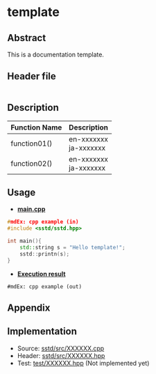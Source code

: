 # template
## Abstract
This is a documentation template.

## Header file
```cpp
```

## Description
| Function Name | Description |
| ------------- | ----------- |
| function01()  | en-xxxxxxx<br>ja-xxxxxxx |
| function02()  | en-xxxxxxx<br>ja-xxxxxxx |

## Usage
- <u>**main.cpp**</u>
```cpp
#mdEx: cpp example (in)
#include <sstd/sstd.hpp>

int main(){
    std::string s = "Hello template!";
    sstd::printn(s);
}
```
- <u>**Execution result**</u>
```
#mdEx: cpp example (out)
```

## Appendix

## Implementation
- Source: [sstd/src/XXXXXX.cpp](https://github.com/admiswalker/SubStandardLibrary-SSTD-/blob/master/sstd/src/XXXXXX.cpp)
- Header: [sstd/src/XXXXXX.hpp](https://github.com/admiswalker/SubStandardLibrary-SSTD-/blob/master/sstd/src/XXXXXX.hpp)
- Test: [test/XXXXXX.hpp](https://github.com/admiswalker/SubStandardLibrary-SSTD-/blob/master/test/XXXXXX.hpp)
  (Not implemented yet)

